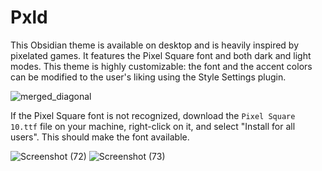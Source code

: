 # Pxld

This Obsidian theme is available on desktop and is heavily inspired by pixelated games. It features the Pixel Square font and both dark and light modes. This theme is highly customizable: the font and the accent colors can be modified to the user's liking using the Style Settings plugin.

![merged_diagonal](https://github.com/user-attachments/assets/38d54184-8823-4d5c-b4eb-57d92a091699)

If the Pixel Square font is not recognized, download the `Pixel Square 10.ttf` file on your machine, right-click on it, and select "Install for all users". This should make the font available.

![Screenshot (72)](https://github.com/user-attachments/assets/5b13ce63-9ab9-4f44-a266-be3a9ad31d0e)
![Screenshot (73)](https://github.com/user-attachments/assets/570f92b1-6c0e-47b3-98f6-4a56d21f818c)
